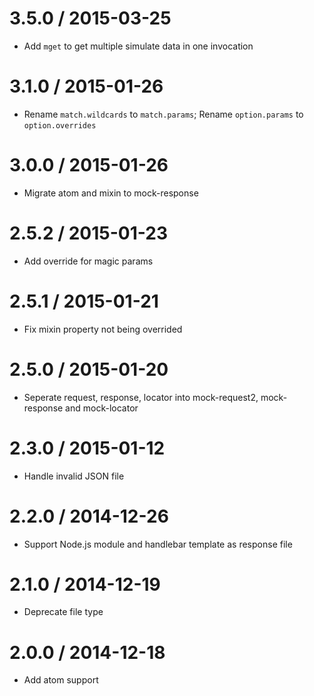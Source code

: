 3.5.0 / 2015-03-25
==================

  * Add `mget` to get multiple simulate data in one invocation

3.1.0 / 2015-01-26
==================

  * Rename `match.wildcards` to `match.params`; Rename `option.params` to `option.overrides`

3.0.0 / 2015-01-26
==================

  * Migrate atom and mixin to mock-response

2.5.2 / 2015-01-23
==================

  * Add override for magic params

2.5.1 / 2015-01-21
==================

  * Fix mixin property not being overrided

2.5.0 / 2015-01-20
==================

  * Seperate request, response, locator into mock-request2,
   mock-response and mock-locator

2.3.0 / 2015-01-12
==================

  * Handle invalid JSON file

2.2.0 / 2014-12-26
==================

  * Support Node.js module and handlebar template as response file

2.1.0 / 2014-12-19
==================

  * Deprecate file type

2.0.0 / 2014-12-18
==================

  * Add atom support
